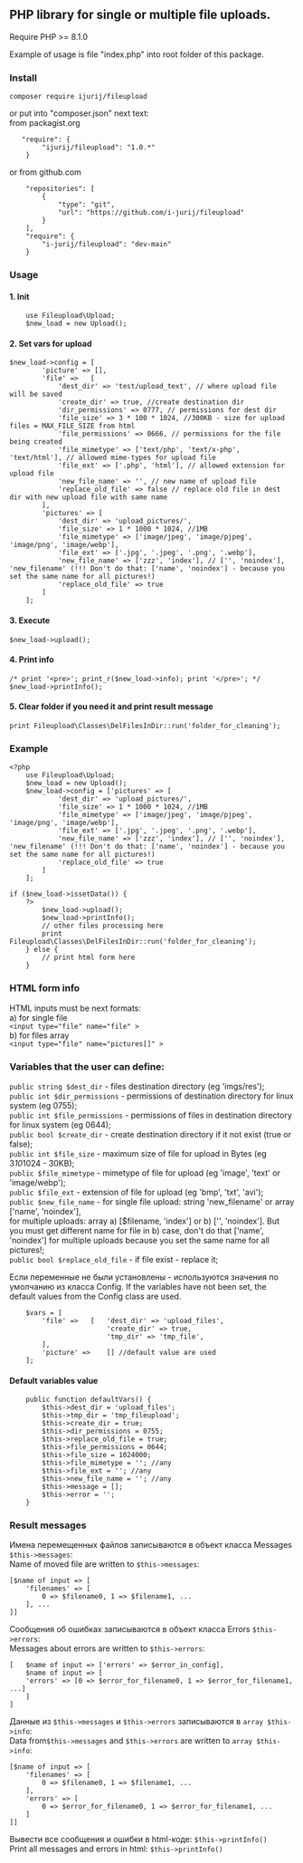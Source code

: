 ## PHP library for single or multiple file uploads.
Require PHP >= 8.1.0   

Example of usage is file "index.php" into root folder of this package.

### Install
```
composer require ijurij/fileupload
```   
or put into "composer.json" next text:    
from packagist.org 
```
   "require": {
        "ijurij/fileupload": "1.0.*"
    }
```   
or from github.com
```
	"repositories": [
		{
			"type": "git",
			"url": "https://github.com/i-jurij/fileupload"
		}
	],
	"require": {
		"i-jurij/fileupload": "dev-main"
	}
```   

### Usage

#### 1. Init
```
	use Fileupload\Upload;
	$new_load = new Upload();
```
#### 2. Set vars for upload
```
$new_load->config = [
		'picture' => [],
		'file' => 	[
			'dest_dir' => 'test/upload_text', // where upload file will be saved
			'create_dir' => true, //create destination dir
			'dir_permissions' => 0777, // permissions for dest dir
			'file_size' => 3 * 100 * 1024, //300KB - size for upload files = MAX_FILE_SIZE from html
			'file_permissions' => 0666, // permissions for the file being created
			'file_mimetype' => ['text/php', 'text/x-php', 'text/html'], // allowed mime-types for upload file
			'file_ext' => ['.php', 'html'], // allowed extension for upload file
			'new_file_name' => '', // new name of upload file
			'replace_old_file' => false // replace old file in dest dir with new upload file with same name
		],
		'pictures' => [
			'dest_dir' => 'upload_pictures/',
			'file_size' => 1 * 1000 * 1024, //1MB
			'file_mimetype' => ['image/jpeg', 'image/pjpeg', 'image/png', 'image/webp'],
			'file_ext' => ['.jpg', '.jpeg', '.png', '.webp'],
			'new_file_name' => ['zzz', 'index'], // ['', 'noindex'], 'new_filename' (!!! Don't do that: ['name', 'noindex'] - because you set the same name for all pictures!)
			'replace_old_file' => true
		]
	];
```
#### 3. Execute
```
$new_load->upload();
```
#### 4. Print info
```
/* print '<pre>'; print_r($new_load->info); print '</pre>'; */
$new_load->printInfo();
```
#### 5. Clear folder if you need it and print result message
```
print Fileupload\Classes\DelFilesInDir::run('folder_for_cleaning');
```

### Example
```
<?php
	use Fileupload\Upload;
	$new_load = new Upload();
	$new_load->config = ['pictures' => [
			'dest_dir' => 'upload_pictures/',
			'file_size' => 1 * 1000 * 1024, //1MB
			'file_mimetype' => ['image/jpeg', 'image/pjpeg', 'image/png', 'image/webp'],
			'file_ext' => ['.jpg', '.jpeg', '.png', '.webp'],
			'new_file_name' => ['zzz', 'index'], // ['', 'noindex'], 'new_filename' (!!! Don't do that: ['name', 'noindex'] - because you set the same name for all pictures!)
			'replace_old_file' => true
		]
	];

if ($new_load->issetData()) {
	?>
		$new_load->upload();
		$new_load->printInfo();
        // other files processing here 
        print Fileupload\Classes\DelFilesInDir::run('folder_for_cleaning');
	} else { 
        // print html form here
    }
```

### HTML form info
HTML inputs must be next formats:   
a) for single file   
``` <input type="file" name="file" > ```   
b) for files array        
``` <input type="file" name="pictures[]" > ```  

### Variables that the user can define:   
`public string $dest_dir` - files destination directory (eg 'imgs/res');   
`public int $dir_permissions` - permissions of destination directory for linux system (eg 0755);   
`public int $file_permissions` - permissions of files in destination directory for linux system (eg 0644);   
`public bool $create_dir` - create destination directory if it not exist (true or false);    
`public int $file_size` - maximum size of file for upload in Bytes (eg 3*10*1024 - 30KB);   
`public $file_mimetype` - mimetype of file for upload (eg 'image', 'text' or 'image/webp');   
`public $file_ext` - extension of file for upload (eg 'bmp', 'txt', 'avi');   
`public $new_file_name` - for single file upload: string 'new_filename' or array ['name', 'noindex'],   
for multiple uploads: array a) [$filename, 'index'] or b) ['', 'noindex']. But you must get different name for file in b) case, 
don't do that ['name', 'noindex'] for multiple uploads because you set the same name for all pictures!;   
`public bool $replace_old_file` - if file exist - replace it;   

Если переменные не были установлены - используются значения по умолчанию из класса Config. 
If the variables have not been set, the default values from the Config class are used. 
```
	$vars = [
		'file' => 	[	'dest_dir' => 'upload_files',
						'create_dir' => true,
						'tmp_dir' => 'tmp_file',
		],
		'picture' => 	[] //default value are used
	];
```   

#### Default variables value   
```
    public function defaultVars() {
        $this->dest_dir = 'upload_files';
        $this->tmp_dir = 'tmp_fileupload';
        $this->create_dir = true;
        $this->dir_permissions = 0755;
        $this->replace_old_file = true;
        $this->file_permissions = 0644;
        $this->file_size = 1024000;
        $this->file_mimetype = ''; //any
        $this->file_ext = ''; //any
        $this->new_file_name = ''; //any
        $this->message = [];
        $this->error = '';
    }
```   

### Result messages   
Имена перемещенных файлов записываются в объект класса Messages `$this->messages`:   
Name of moved file are written to `$this->messages`:   
```
[$name of input => [
    'filenames' => [
        0 => $filename0, 1 => $filename1, ...
    ], ...
]]
```   
Сообщения об ошибках записываются в объект класса Errors `$this->errors`:   
Messages about errors are written to `$this->errors`:   
```
[   $name of input => ['errors' => $error_in_config],
    $name of input => [
    'errors' => [0 => $error_for_filename0, 1 => $error_for_filename1, ...]
    ]
]
```     
Данные из `$this->messages` и `$this->errors` записываются в `array $this->info`:   
Data from`$this->messages` and `$this->errors` are written to `array $this->info`:       
```
[$name of input => [
    'filenames' => [
        0 => $filename0, 1 => $filename1, ...
    ],
    'errors' => [
        0 => $error_for_filename0, 1 => $error_for_filename1, ...
    ]
]] 
```    

Вывести все сообщения и ошибки в html-коде: `$this->printInfo()`   
Print all messages and errors in html: `$this->printInfo()`  




 